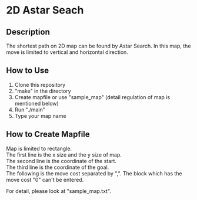 # 2D Astar Seach

## Description

The shortest path on 2D map can be found by Astar Search. In this map, the move is limited to vertical and horizontal direction.

## How to Use

1. Clone this repository
2. "make" in the directory
3. Create mapfile or use "sample_map" (detail regulation of map is mentioned below)
4. Run "./main"
5. Type your map name

## How to Create Mapfile

Map is limited to rectangle.  
The first line is the x size and the y size of map.  
The second line is the coordinate of the start.  
The third line is the coordinate of the goal.  
The following is the move cost separated by ",". The block which has the move cost "0" can't be entered.  

For detail, please look at "sample_map.txt".
